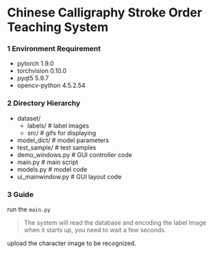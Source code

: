 # Chinese Calligraphy Stroke Order Teaching System

### 1 Environment Requirement

- pytorch 1.9.0
- torchvision 0.10.0
- pyqt5 5.9.7
- opencv-python 4.5.2.54

### 2 Directory Hierarchy

- dataset/
  - labels/  # label images
  - src/  # gifs for displaying
- model_dict/  # model parameters
- test_sample/  # test samples
- demo_windows.py  # GUI controller code
- main.py  # main script
- models.py  # model code
- ui_mainwindow.py  # GUI layout code

### 3 Guide

run the `main.py`
> The system will read the database and encoding the label image when it starts up, you need to wait a few seconds.

upload the character image to be recognized.
